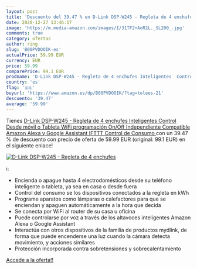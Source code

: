 ```yaml
---
layout: post
title: 'Descuento del 39.47 % en D-Link DSP-W245 - Regleta de 4 enchufes '
date: 2020-12-27 13:46:17
image: 'https://m.media-amazon.com/images/I/31TF2+AoR2L._SL200_.jpg'
comments: true
category: ofertas
author: ring
slug: 'B00PVDOOIK-es'
actualPrice: 59.99 EUR
currency: EUR
price: 59.99
comparePrice: 99.1 EUR
prodname: 'D-Link DSP-W245 - Regleta de 4 enchufes Inteligentes  Control Desde móvil o Tableta  WiFi  programación On/Off Independiente  Compatible Amazon Alexa y Google Assistant  IFTTT  Control de Consumo '
country: 'es'
flag: '🇪🇸'
buyurl: 'https://www.amazon.es/dp/B00PVDOOIK/?tag=tolees-21'
descuento: '39.47'
average: '59.99'
---
```


Tienes [D-Link DSP-W245 - Regleta de 4 enchufes Inteligentes  Control Desde móvil o Tableta  WiFi  programación On/Off Independiente  Compatible Amazon Alexa y Google Assistant  IFTTT  Control de Consumo ](https://www.amazon.es/dp/B00PVDOOIK/?tag=tolees-21) con un 39.47 % de descuento con precio de oferta de 59.99 EUR (original: 99.1 EUR) en el siguiente enlace!

[![D-Link DSP-W245 - Regleta de 4 enchufes ](https://m.media-amazon.com/images/I/31TF2+AoR2L._SL200_.jpg)](https://www.amazon.es/dp/B00PVDOOIK/?tag=tolees-21)

ℹ️:

- Encienda o apague hasta 4 electrodomésticos desde su teléfono inteligente o tableta, ya sea en casa o desde fuera
- Control del consumo se los dispositivos conectados a la regleta en kWh
- Programe aparatos como lámparas o calefactores para que se enciendan y apaguen automáticamente a la hora que decida
- Se conecta por WiFi al router de su casa u oficina
- Puede controlarse por voz a través de los altavoces inteligentes Amazon Alexa o Google Assistant
- Interactúa con otros dispositivos de la familia de productos mydlink, de forma que puede encenderse una luz cuando la cámara detecta movimiento, y acciones similares
- Protección incorporada contra sobretensiones y sobrecalentamiento

[Accede a la oferta!!](https://www.amazon.es/dp/B00PVDOOIK/?tag=tolees-21)

